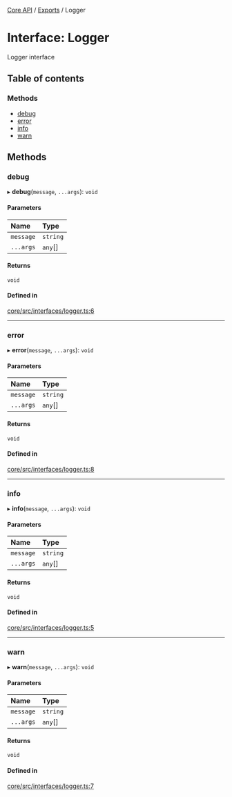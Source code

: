 <!-- 
 ⚠️  AUTO-GENERATED FILE - DO NOT EDIT MANUALLY
 This file is automatically generated by scripts/docs-generator.js
 To make changes, edit the source TypeScript files or update the generator script
-->

[Core API](../../) / [Exports](../modules) / Logger

# Interface: Logger

Logger interface

## Table of contents

### Methods

- [debug](Logger#debug)
- [error](Logger#error)
- [info](Logger#info)
- [warn](Logger#warn)

## Methods

### debug

▸ **debug**(`message`, `...args`): `void`

#### Parameters

| Name | Type |
| :------ | :------ |
| `message` | `string` |
| `...args` | `any`[] |

#### Returns

`void`

#### Defined in

[core/src/interfaces/logger.ts:6](https://github.com/woojubb/robota/blob/5baf93af575921706aa46fe1ad8da7f17667ecdd/packages/core/src/interfaces/logger.ts#L6)

___

### error

▸ **error**(`message`, `...args`): `void`

#### Parameters

| Name | Type |
| :------ | :------ |
| `message` | `string` |
| `...args` | `any`[] |

#### Returns

`void`

#### Defined in

[core/src/interfaces/logger.ts:8](https://github.com/woojubb/robota/blob/5baf93af575921706aa46fe1ad8da7f17667ecdd/packages/core/src/interfaces/logger.ts#L8)

___

### info

▸ **info**(`message`, `...args`): `void`

#### Parameters

| Name | Type |
| :------ | :------ |
| `message` | `string` |
| `...args` | `any`[] |

#### Returns

`void`

#### Defined in

[core/src/interfaces/logger.ts:5](https://github.com/woojubb/robota/blob/5baf93af575921706aa46fe1ad8da7f17667ecdd/packages/core/src/interfaces/logger.ts#L5)

___

### warn

▸ **warn**(`message`, `...args`): `void`

#### Parameters

| Name | Type |
| :------ | :------ |
| `message` | `string` |
| `...args` | `any`[] |

#### Returns

`void`

#### Defined in

[core/src/interfaces/logger.ts:7](https://github.com/woojubb/robota/blob/5baf93af575921706aa46fe1ad8da7f17667ecdd/packages/core/src/interfaces/logger.ts#L7)
